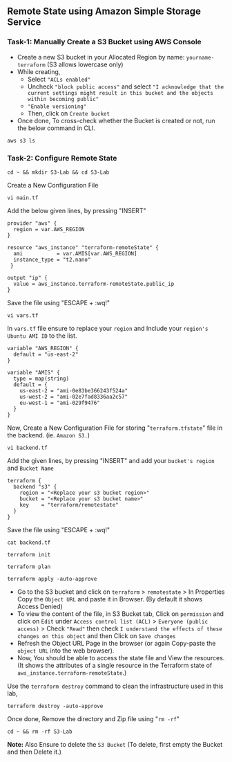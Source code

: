 ## Remote State using Amazon Simple Storage Service 

### Task-1: Manually Create a S3 Bucket using AWS Console 

* Create a new S3 bucket in your Allocated Region by name: `yourname-terraform` (S3 allows lowercase only)
* While creating,
    - Select `"ACLs enabled"`
    - Uncheck `"block public access"` and select `"I acknowledge that the current settings might result in this bucket and the objects within becoming public"`
    - `"Enable versioning"`
    - Then, click on `Create bucket`
* Once done, To cross-check whether the Bucket is created or not, run the below command in CLI.
```
aws s3 ls 
```
### Task-2: Configure Remote State
```
cd ~ && mkdir S3-Lab && cd S3-Lab
```
Create a New Configuration File 
```
vi main.tf
```
Add the below given lines, by pressing "INSERT"  
```
provider "aws" {
  region = var.AWS_REGION
}

resource "aws_instance" "terraform-remoteState" {
  ami           = var.AMIS[var.AWS_REGION]
  instance_type = "t2.nano"
 }

output "ip" {
  value = aws_instance.terraform-remoteState.public_ip
}
```
Save the file using "ESCAPE + :wq!"
```
vi vars.tf
```
In `vars.tf` file ensure to replace your `region` and Include your `region's Ubuntu AMI ID` to the list.
```
variable "AWS_REGION" {
  default = "us-east-2"
}

variable "AMIS" {
  type = map(string)
  default = {
    us-east-2 = "ami-0e83be366243f524a"
    us-west-2 = "ami-02e7fad8336aa2c57"
    eu-west-1 = "ami-029f9476"
  }
}
```
Now, Create a New Configuration File for storing "`terraform.tfstate`" file in the backend. (ie. `Amazon S3.`)

```
vi backend.tf
```
Add the given lines, by pressing "INSERT" and add your `bucket's region` and `Bucket Name`
```
terraform {
  backend "s3" {
    region = "<Replace your s3 bucket region>"
    bucket = "<Replace your s3 bucket name>"
    key    = "terraform/remotestate"
  }
}
```
Save the file using "ESCAPE + :wq!"
```
cat backend.tf
```
```
terraform init
```
```
terraform plan
```
```
terraform apply -auto-approve
```
* Go to the S3 bucket and click on `terraform` > `remotestate` > In Properties Copy the `Object URL` and paste it in Browser.
  (By default it shows Access Denied)
* To view the content of the file, in S3 Bucket tab, Click on `permission` and click on `Edit` under `Access control list (ACL)` > `Everyone (public access)` > Check `"Read"` then check `I understand the effects of these changes on this object` and then Click on `Save changes`
* Refresh the Object URL Page in the browser (or again Copy-paste the `object URL` into the web browser).
* Now, You should be able to access the state file and View the resources.
  (It shows the attributes of a single resource in the Terraform state of `aws_instance.terraform-remoteState`.)

Use the `terraform destroy` command to clean the infrastructure used in this lab, 
```
terraform destroy -auto-approve
```
Once done, Remove the directory and Zip file using "`rm -rf`"
```
cd ~ && rm -rf S3-Lab
```
**Note:** Also Ensure to delete the `S3 Bucket` (To delete, first empty the Bucket and then Delete it.)
